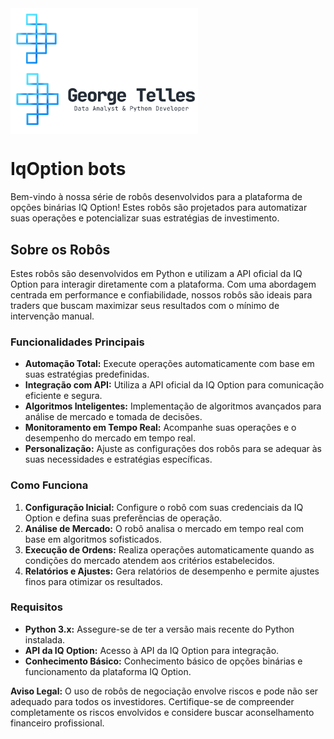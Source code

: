<div>
  <img src="https://raw.githubusercontent.com/GeorgeTelles/georgetelles/f69531ec6b293b5148563588a764c010015d315e/logo_clara.png" alt="logo clara" width="300" style="display: inline-block; vertical-align: top; margin-right: 10px;">
  <img src="https://raw.githubusercontent.com/GeorgeTelles/georgetelles/f69531ec6b293b5148563588a764c010015d315e/logo_dark.png" alt="logo dark" width="300" style="display: inline-block; vertical-align: top;">
</div>

# IqOption bots

Bem-vindo à nossa série de robôs desenvolvidos para a plataforma de opções binárias IQ Option! Estes robôs são projetados para automatizar suas operações e potencializar suas estratégias de investimento. 

## Sobre os Robôs

Estes robôs são desenvolvidos em Python e utilizam a API oficial da IQ Option para interagir diretamente com a plataforma. Com uma abordagem centrada em performance e confiabilidade, nossos robôs são ideais para traders que buscam maximizar seus resultados com o mínimo de intervenção manual.

### Funcionalidades Principais

- **Automação Total:** Execute operações automaticamente com base em suas estratégias predefinidas.
- **Integração com API:** Utiliza a API oficial da IQ Option para comunicação eficiente e segura.
- **Algoritmos Inteligentes:** Implementação de algoritmos avançados para análise de mercado e tomada de decisões.
- **Monitoramento em Tempo Real:** Acompanhe suas operações e o desempenho do mercado em tempo real.
- **Personalização:** Ajuste as configurações dos robôs para se adequar às suas necessidades e estratégias específicas.

### Como Funciona

1. **Configuração Inicial:** Configure o robô com suas credenciais da IQ Option e defina suas preferências de operação.
2. **Análise de Mercado:** O robô analisa o mercado em tempo real com base em algoritmos sofisticados.
3. **Execução de Ordens:** Realiza operações automaticamente quando as condições do mercado atendem aos critérios estabelecidos.
4. **Relatórios e Ajustes:** Gera relatórios de desempenho e permite ajustes finos para otimizar os resultados.

### Requisitos

- **Python 3.x:** Assegure-se de ter a versão mais recente do Python instalada.
- **API da IQ Option:** Acesso à API da IQ Option para integração.
- **Conhecimento Básico:** Conhecimento básico de opções binárias e funcionamento da plataforma IQ Option.

**Aviso Legal:** O uso de robôs de negociação envolve riscos e pode não ser adequado para todos os investidores. Certifique-se de compreender completamente os riscos envolvidos e considere buscar aconselhamento financeiro profissional.


